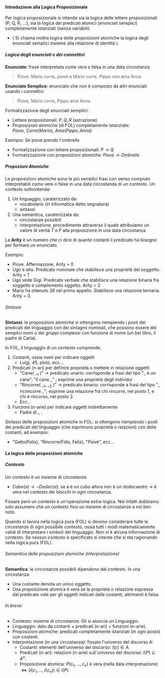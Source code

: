 #### Introduzione alla Logica Proposizionale

Per logica proposizionale si intende sia la logica delle lettere proposizionali (P, Q, R, ...), sia la logica dei predicati atomici (enunciati semplici) completamente istanziati (senza variabili).
- ( Si chiama inoltre logica delle proposizioni atomiche la logica degli enunciati semplici insieme alla relazione di identità ).

##### Logica degli enunciati e dei connettivi
**Enunciato**: frase interpretata come vera o falsa in una data circostanza
> Piove, Mario corre, piove e Mario corre, Pippo non ama Anna

**Enunciato Semplice**: enunciato che non è composto da altri enunciati usando i connettivi
>Piove, Mario corre, Pippo ama Anna

Formalizzazione degli enunciati semplici:
- Lettere proposizionali: $P, Q, R$ (astrazione)
- Proposizioni atomiche (di FOL) completamente istanziate: $Piove,\ Corre(Mario),\ Ama(Pippo, Anna)$

Esempio: Se piove prendo l'ombrello
- Formalizzazione con lettere proposizionali: $P \rightarrow Q$  
- Formalizzazione con proposizioni atomiche: $Piove \rightarrow Ombrello$ 

##### Propozioni Atomiche
Le proposizioni atomiche sono le più semplici frasi con senso compiuto interpretabili come vere o false in una data circostanda di un contesto. Un contesto sottointende:
1) Un linguaggio, caraterizzato da:
	- vocabolario (in informatica detto segnatura)
	- sintassi
2) Una semantica, caraterizzata da:
	- circostanze possibili
	- interpretazione, procedimento attraverso il quale attribuiamo un valore di verità $T$ o $F$ alla proposizione in una data circostanza

La **Arity** è un numero che ci dice di quante costanti il predicato ha bisogno per formare un enunciato.

Esempio:
- Piove. Affermazione, Arity = 0
- Ugo è alto. Predicato nominale che stabilisce una proprietà del soggetto. Arity = 1
- Ugo vede Gigi. Predicato verbale che stabilisce una relazione binaria fra soggetto e complemento oggetto. Arity = 2.
- Mario ha ottenuto 28 nel primo appello. Stabilisce una relazione ternaria. Arity = 3.

###### Sintassi
**Sintassi**: le proposizioni atomiche si ottengono riempiendo i posti dei predicati del linguaggio con dei sintagmi nominali, che possono essere dei semplici nomi o dei gruppi complessi con funzione di nome (un bel libro, il padre di Carla).

In FOL, il linguaggio di un contesto comprende:
1) Costanti, ossia nomi per indicare oggetti
	- Luigi, 45, pluto, ecc...
2) Predicati (n-ari) per definire proprietà o mettere in relazione oggetti
	- "Cane( \_<sub>1</sub> )" -> predicato unario: corrisponde a frasi del tipo "_ è un cane", "il cane \_" ; esprime una proprietà degli individui
	- "Rincorre( \_<sub>1</sub>, \_<sub>2</sub> )" -> predicato binario: corrisponde a frasi del tipo "_ riconcorre \_"; esprime una relazione fra chi rincorre, nel posto 1, e chi è rincorso, nel posto 2.
	- Ecc...
3) Funzioni (n-arie) per indicare oggetti indirettamente
	- Padre di _ .

Sintassi delle proposizioni atomiche in FOL: si ottengono riempiendo i posti dei predicati del linguaggio (che esprimono proprietà o relazioni) con delle costanti, ad esempio:
- "Gatto(Felix), "Rincorre(Fido, Felix), "Piove", ecc...
#### La logica delle proposizioni atomiche
##### Contesto
Un contesto è un insieme di circostanze. 
- $Cube(a) \rightarrow \neg Dodec(a)$: se a è un cubo allora non è un dodecaedro -> è vera nel contesto dei blocchi in ogni circostanza.

Fissare però un contesto è un'operazione extra-logica. Noi infatti dobbiamo solo assumere che un contesto fissi un insieme di circostanze a noi ben noto.

Quando si lavora nella logica pura (FOL) si devono considerare tutte le circostanze di ogni possibile contesto, ossia tutti i modi matematicamente validi di interpretare i simboli del linguaggio. Non vi è alcuna informazione di contesto. Se nessun contesto è specificato si intente che si sta ragionando nella logica pura (FOL).

###### Semantica delle proposizioni atomiche (interpretazione)
**Semantica**: le circostanze possibili dipendono dal contesto. In una circostanza:
- Una costante denota un unico oggetto.
- Una proposizione atomica è vera se la proprietà o relazione espressa dal predicato vale per gli oggetti indicati dalle costanti, altrimenti è falsa.

###### In breve:
- Contesto: insieme di circostanze. Gli si associa un Linguaggio.
- Linguaggio: dato da costanti + predicati (n-ari) + funzioni (n-arie).
- Proposizioni atomiche: predicati completamente istanziati (in ogni posto) con costanti.
- Interpretazione (in una circostanza): fissato l'universo del discorso A:
	- Costanti: elementi dell'universo del discorso: $I(c) \in A$.
	- Predicati (n-ari): relazioni (n-arie) sull'universo del discorso: $I(P) \subseteq A^n$. 
	- Proposizione atomica: 
	  $P(c_{1}, \ldots, c_{n})$ è vera (nella data interpretazione) $\iff (I(c_{1}, \ldots, I(c_{n})) \in I(P)$ 
